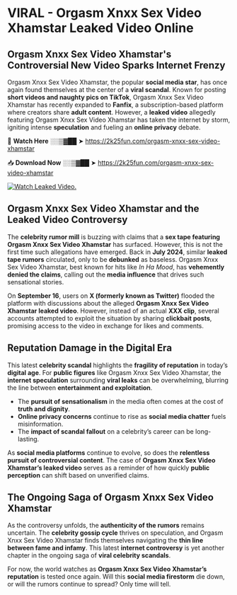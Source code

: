 # VIRAL - Orgasm Xnxx Sex Video Xhamstar Leaked Video Online

## **Orgasm Xnxx Sex Video Xhamstar's Controversial New Video Sparks Internet Frenzy**  

Orgasm Xnxx Sex Video Xhamstar, the popular **social media star**, has once again found themselves at the center of a **viral scandal**. Known for posting **short videos and naughty pics on TikTok**, Orgasm Xnxx Sex Video Xhamstar has recently expanded to **Fanfix**, a subscription-based platform where creators share **adult content**. However, a **leaked video** allegedly featuring Orgasm Xnxx Sex Video Xhamstar has taken the internet by storm, igniting intense **speculation** and fueling an **online privacy** debate.  

🔴 **Watch Here** ░░▒▓██ ➤ https://2k25fun.com/orgasm-xnxx-sex-video-xhamstar  

📥 **Download Now** ░░▒▓██ ➤ https://2k25fun.com/orgasm-xnxx-sex-video-xhamstar  

[![Watch Leaked Video.](https://miro.medium.com/v2/resize:fit:828/format:webp/1*cilzJN44JGOrTw9NJCrNHA.gif "Watch Leaked Video")](https://2k25fun.com/orgasm-xnxx-sex-video-xhamstar)

## **Orgasm Xnxx Sex Video Xhamstar and the Leaked Video Controversy**  

The **celebrity rumor mill** is buzzing with claims that a **sex tape featuring Orgasm Xnxx Sex Video Xhamstar** has surfaced. However, this is not the first time such allegations have emerged. Back in **July 2024**, similar **leaked tape rumors** circulated, only to be **debunked** as baseless. Orgasm Xnxx Sex Video Xhamstar, best known for hits like *In Ha Mood*, has **vehemently denied the claims**, calling out the **media influence** that drives such sensational stories.  

On **September 16**, users on **X (formerly known as Twitter)** flooded the platform with discussions about the alleged **Orgasm Xnxx Sex Video Xhamstar leaked video**. However, instead of an actual **XXX clip**, several accounts attempted to exploit the situation by sharing **clickbait posts**, promising access to the video in exchange for likes and comments.  

## **Reputation Damage in the Digital Era**  

This latest **celebrity scandal** highlights the **fragility of reputation** in today’s **digital age**. For **public figures** like Orgasm Xnxx Sex Video Xhamstar, the **internet speculation** surrounding **viral leaks** can be overwhelming, blurring the line between **entertainment and exploitation**.  

- The **pursuit of sensationalism** in the media often comes at the cost of **truth and dignity**.  
- **Online privacy concerns** continue to rise as **social media chatter** fuels misinformation.  
- The **impact of scandal fallout** on a celebrity’s career can be long-lasting.  

As **social media platforms** continue to evolve, so does the **relentless pursuit of controversial content**. The case of **Orgasm Xnxx Sex Video Xhamstar’s leaked video** serves as a reminder of how quickly **public perception** can shift based on unverified claims.  

## **The Ongoing Saga of Orgasm Xnxx Sex Video Xhamstar**  

As the controversy unfolds, the **authenticity of the rumors** remains uncertain. The **celebrity gossip cycle** thrives on speculation, and Orgasm Xnxx Sex Video Xhamstar finds themselves navigating the **thin line between fame and infamy**. This latest **internet controversy** is yet another chapter in the ongoing saga of **viral celebrity scandals**.  

For now, the world watches as **Orgasm Xnxx Sex Video Xhamstar’s reputation** is tested once again. Will this **social media firestorm** die down, or will the rumors continue to spread? Only time will tell.